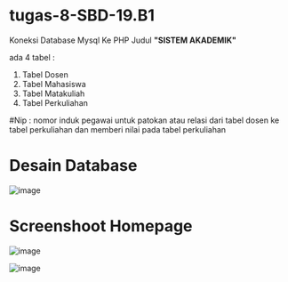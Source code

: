 # tugas-8-SBD-19.B1

Koneksi Database Mysql Ke PHP Judul <b>"SISTEM AKADEMIK"</b>
<p> ada 4 tabel : </p>

1. Tabel Dosen
2. Tabel Mahasiswa
3. Tabel Matakuliah
4. Tabel Perkuliahan

#Nip : nomor induk pegawai untuk patokan atau relasi dari tabel dosen ke tabel perkuliahan dan memberi nilai pada tabel perkuliahan

<h1><b>Desain Database</b></h1>

![image](https://user-images.githubusercontent.com/85074523/120202058-fa38f480-c1da-11eb-9283-f510ee94827b.png)

<h1><b>Screenshoot Homepage</b></h1>

![image](https://user-images.githubusercontent.com/85074523/120202791-df1ab480-c1db-11eb-94f0-a4668fa76c58.png)

![image](https://user-images.githubusercontent.com/85074523/120202681-b85c7e00-c1db-11eb-82f0-97af97bf4b08.png)

